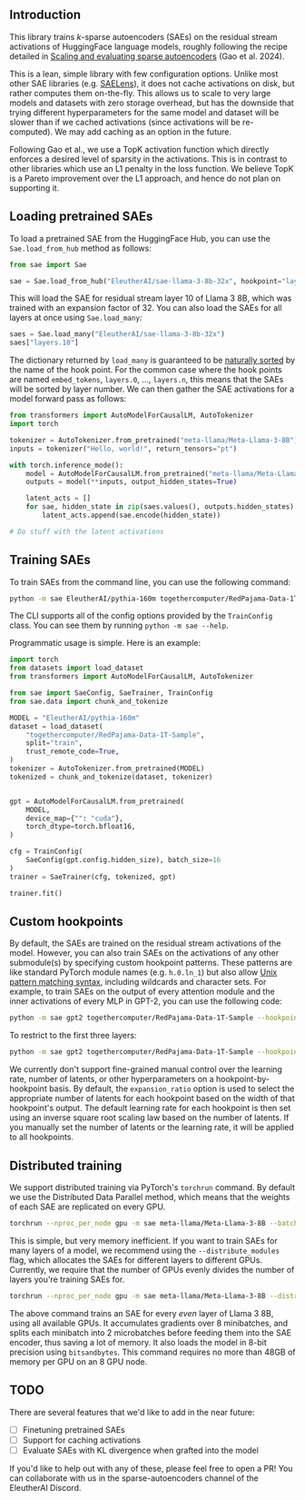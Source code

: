 ## Introduction
This library trains _k_-sparse autoencoders (SAEs) on the residual stream activations of HuggingFace language models, roughly following the recipe detailed in [Scaling and evaluating sparse autoencoders](https://arxiv.org/abs/2406.04093v1) (Gao et al. 2024).

This is a lean, simple library with few configuration options. Unlike most other SAE libraries (e.g. [SAELens](https://github.com/jbloomAus/SAELens)), it does not cache activations on disk, but rather computes them on-the-fly. This allows us to scale to very large models and datasets with zero storage overhead, but has the downside that trying different hyperparameters for the same model and dataset will be slower than if we cached activations (since activations will be re-computed). We may add caching as an option in the future.

Following Gao et al., we use a TopK activation function which directly enforces a desired level of sparsity in the activations. This is in contrast to other libraries which use an L1 penalty in the loss function. We believe TopK is a Pareto improvement over the L1 approach, and hence do not plan on supporting it.

## Loading pretrained SAEs

To load a pretrained SAE from the HuggingFace Hub, you can use the `Sae.load_from_hub` method as follows:

```python
from sae import Sae

sae = Sae.load_from_hub("EleutherAI/sae-llama-3-8b-32x", hookpoint="layers.10")
```

This will load the SAE for residual stream layer 10 of Llama 3 8B, which was trained with an expansion factor of 32. You can also load the SAEs for all layers at once using `Sae.load_many`:

```python
saes = Sae.load_many("EleutherAI/sae-llama-3-8b-32x")
saes["layers.10"]
```

The dictionary returned by `load_many` is guaranteed to be [naturally sorted](https://en.wikipedia.org/wiki/Natural_sort_order) by the name of the hook point. For the common case where the hook points are named `embed_tokens`, `layers.0`, ..., `layers.n`, this means that the SAEs will be sorted by layer number. We can then gather the SAE activations for a model forward pass as follows:

```python
from transformers import AutoModelForCausalLM, AutoTokenizer
import torch

tokenizer = AutoTokenizer.from_pretrained("meta-llama/Meta-Llama-3-8B")
inputs = tokenizer("Hello, world!", return_tensors="pt")

with torch.inference_mode():
    model = AutoModelForCausalLM.from_pretrained("meta-llama/Meta-Llama-3-8B")
    outputs = model(**inputs, output_hidden_states=True)

    latent_acts = []
    for sae, hidden_state in zip(saes.values(), outputs.hidden_states):
        latent_acts.append(sae.encode(hidden_state))

# Do stuff with the latent activations
```

## Training SAEs

To train SAEs from the command line, you can use the following command:

```bash
python -m sae EleutherAI/pythia-160m togethercomputer/RedPajama-Data-1T-Sample
```

The CLI supports all of the config options provided by the `TrainConfig` class. You can see them by running `python -m sae --help`.

Programmatic usage is simple. Here is an example:

```python
import torch
from datasets import load_dataset
from transformers import AutoModelForCausalLM, AutoTokenizer

from sae import SaeConfig, SaeTrainer, TrainConfig
from sae.data import chunk_and_tokenize

MODEL = "EleutherAI/pythia-160m"
dataset = load_dataset(
    "togethercomputer/RedPajama-Data-1T-Sample",
    split="train",
    trust_remote_code=True,
)
tokenizer = AutoTokenizer.from_pretrained(MODEL)
tokenized = chunk_and_tokenize(dataset, tokenizer)


gpt = AutoModelForCausalLM.from_pretrained(
    MODEL,
    device_map={"": "cuda"},
    torch_dtype=torch.bfloat16,
)

cfg = TrainConfig(
    SaeConfig(gpt.config.hidden_size), batch_size=16
)
trainer = SaeTrainer(cfg, tokenized, gpt)

trainer.fit()
```

## Custom hookpoints

By default, the SAEs are trained on the residual stream activations of the model. However, you can also train SAEs on the activations of any other submodule(s) by specifying custom hookpoint patterns. These patterns are like standard PyTorch module names (e.g. `h.0.ln_1`) but also allow [Unix pattern matching syntax](https://docs.python.org/3/library/fnmatch.html), including wildcards and character sets. For example, to train SAEs on the output of every attention module and the inner activations of every MLP in GPT-2, you can use the following code:

```bash
python -m sae gpt2 togethercomputer/RedPajama-Data-1T-Sample --hookpoints "h.*.attn" "h.*.mlp.act"
```

To restrict to the first three layers:

```bash
python -m sae gpt2 togethercomputer/RedPajama-Data-1T-Sample --hookpoints "h.[012].attn" "h.[012].mlp.act"
```

We currently don't support fine-grained manual control over the learning rate, number of latents, or other hyperparameters on a hookpoint-by-hookpoint basis. By default, the `expansion_ratio` option is used to select the appropriate number of latents for each hookpoint based on the width of that hookpoint's output. The default learning rate for each hookpoint is then set using an inverse square root scaling law based on the number of latents. If you manually set the number of latents or the learning rate, it will be applied to all hookpoints.

## Distributed training

We support distributed training via PyTorch's `torchrun` command. By default we use the Distributed Data Parallel method, which means that the weights of each SAE are replicated on every GPU.

```bash
torchrun --nproc_per_node gpu -m sae meta-llama/Meta-Llama-3-8B --batch_size 1 --layers 16 24 --k 192 --grad_acc_steps 8 --ctx_len 2048
```

This is simple, but very memory inefficient. If you want to train SAEs for many layers of a model, we recommend using the `--distribute_modules` flag, which allocates the SAEs for different layers to different GPUs. Currently, we require that the number of GPUs evenly divides the number of layers you're training SAEs for.

```bash
torchrun --nproc_per_node gpu -m sae meta-llama/Meta-Llama-3-8B --distribute_modules --batch_size 1 --layer_stride 2 --grad_acc_steps 8 --ctx_len 2048 --k 192 --load_in_8bit --micro_acc_steps 2
```

The above command trains an SAE for every _even_ layer of Llama 3 8B, using all available GPUs. It accumulates gradients over 8 minibatches, and splits each minibatch into 2 microbatches before feeding them into the SAE encoder, thus saving a lot of memory. It also loads the model in 8-bit precision using `bitsandbytes`. This command requires no more than 48GB of memory per GPU on an 8 GPU node.

## TODO

There are several features that we'd like to add in the near future:
- [ ] Finetuning pretrained SAEs
- [ ] Support for caching activations
- [ ] Evaluate SAEs with KL divergence when grafted into the model

If you'd like to help out with any of these, please feel free to open a PR! You can collaborate with us in the sparse-autoencoders channel of the EleutherAI Discord.
